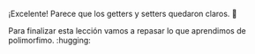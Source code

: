 ¡Excelente! Parece que los getters y setters quedaron claros. :clap:

Para finalizar esta lección vamos a repasar lo que aprendimos de polimorfimo. :hugging: